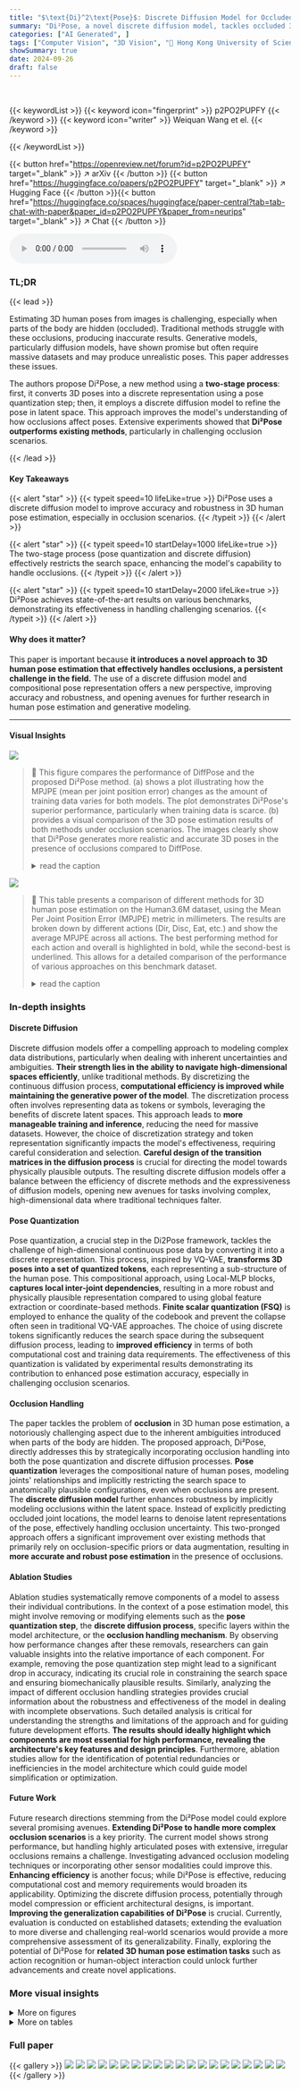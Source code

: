 ```yaml
---
title: "$\text{Di}^2\text{Pose}$: Discrete Diffusion Model for Occluded 3D Human Pose Estimation"
summary: "Di²Pose, a novel discrete diffusion model, tackles occluded 3D human pose estimation by employing a two-stage process: pose quantization and discrete diffusion, achieving state-of-the-art results."
categories: ["AI Generated", ]
tags: ["Computer Vision", "3D Vision", "🏢 Hong Kong University of Science and Technology",]
showSummary: true
date: 2024-09-26
draft: false
---
```


<br>

{{< keywordList >}}
{{< keyword icon="fingerprint" >}} p2PO2PUPFY {{< /keyword >}}
{{< keyword icon="writer" >}} Weiquan Wang et el. {{< /keyword >}}
 
{{< /keywordList >}}

{{< button href="https://openreview.net/forum?id=p2PO2PUPFY" target="_blank" >}}
↗ arXiv
{{< /button >}}
{{< button href="https://huggingface.co/papers/p2PO2PUPFY" target="_blank" >}}
↗ Hugging Face
{{< /button >}}{{< button href="https://huggingface.co/spaces/huggingface/paper-central?tab=tab-chat-with-paper&paper_id=p2PO2PUPFY&paper_from=neurips" target="_blank" >}}
↗ Chat
{{< /button >}}




<audio controls>
    <source src="https://ai-paper-reviewer.com/p2PO2PUPFY/podcast.wav" type="audio/wav">
    Your browser does not support the audio element.
</audio>


### TL;DR


{{< lead >}}

Estimating 3D human poses from images is challenging, especially when parts of the body are hidden (occluded).  Traditional methods struggle with these occlusions, producing inaccurate results.  Generative models, particularly diffusion models, have shown promise but often require massive datasets and may produce unrealistic poses.  This paper addresses these issues.

The authors propose Di²Pose, a new method using a **two-stage process**: first, it converts 3D poses into a discrete representation using a pose quantization step; then, it employs a discrete diffusion model to refine the pose in latent space. This approach improves the model's understanding of how occlusions affect poses.  Extensive experiments showed that **Di²Pose outperforms existing methods**, particularly in challenging occlusion scenarios.

{{< /lead >}}


#### Key Takeaways

{{< alert "star" >}}
{{< typeit speed=10 lifeLike=true >}} Di²Pose uses a discrete diffusion model to improve accuracy and robustness in 3D human pose estimation, especially in occlusion scenarios. {{< /typeit >}}
{{< /alert >}}

{{< alert "star" >}}
{{< typeit speed=10 startDelay=1000 lifeLike=true >}} The two-stage process (pose quantization and discrete diffusion) effectively restricts the search space, enhancing the model's capability to handle occlusions. {{< /typeit >}}
{{< /alert >}}

{{< alert "star" >}}
{{< typeit speed=10 startDelay=2000 lifeLike=true >}} Di²Pose achieves state-of-the-art results on various benchmarks, demonstrating its effectiveness in handling challenging scenarios. {{< /typeit >}}
{{< /alert >}}

#### Why does it matter?
This paper is important because **it introduces a novel approach to 3D human pose estimation that effectively handles occlusions, a persistent challenge in the field.**  The use of a discrete diffusion model and compositional pose representation offers a new perspective, improving accuracy and robustness, and opening avenues for further research in human pose estimation and generative modeling.

------
#### Visual Insights



![](https://ai-paper-reviewer.com/p2PO2PUPFY/figures_1_1.jpg)

> 🔼 This figure compares the performance of DiffPose and the proposed Di²Pose method.  (a) shows a plot illustrating how the MPJPE (mean per joint position error) changes as the amount of training data varies for both models. The plot demonstrates Di²Pose's superior performance, particularly when training data is scarce. (b) provides a visual comparison of the 3D pose estimation results of both methods under occlusion scenarios. The images clearly show that Di²Pose generates more realistic and accurate 3D poses in the presence of occlusions compared to DiffPose.
> <details>
> <summary>read the caption</summary>
> Figure 1: (a) Results of DiffPose [22] and Di²Pose in Human3.6M [72] dataset (with MPJPE metric), across varying proportions of training samples. (b) Prediction results of two methods under occlusion.
> </details>





![](https://ai-paper-reviewer.com/p2PO2PUPFY/tables_7_1.jpg)

> 🔼 This table presents a comparison of different methods for 3D human pose estimation on the Human3.6M dataset, using the Mean Per Joint Position Error (MPJPE) metric in millimeters.  The results are broken down by different actions (Dir, Disc, Eat, etc.) and show the average MPJPE across all actions.  The best performing method for each action and overall is highlighted in bold, while the second-best is underlined.  This allows for a detailed comparison of the performance of various approaches on this benchmark dataset.
> <details>
> <summary>read the caption</summary>
> Table 1: Results on Human3.6M in millimeters under MPJPE. The best results are in bold, and the second-best ones are underlined.
> </details>





### In-depth insights


#### Discrete Diffusion
Discrete diffusion models offer a compelling approach to modeling complex data distributions, particularly when dealing with inherent uncertainties and ambiguities.  **Their strength lies in the ability to navigate high-dimensional spaces efficiently**, unlike traditional methods.  By discretizing the continuous diffusion process, **computational efficiency is improved while maintaining the generative power of the model**.  The discretization process often involves representing data as tokens or symbols, leveraging the benefits of discrete latent spaces. This approach leads to **more manageable training and inference**, reducing the need for massive datasets. However, the choice of discretization strategy and token representation significantly impacts the model's effectiveness, requiring careful consideration and selection.  **Careful design of the transition matrices in the diffusion process** is crucial for directing the model towards physically plausible outputs.  The resulting discrete diffusion models offer a balance between the efficiency of discrete methods and the expressiveness of diffusion models, opening new avenues for tasks involving complex, high-dimensional data where traditional techniques falter.

#### Pose Quantization
Pose quantization, a crucial step in the Di2Pose framework, tackles the challenge of high-dimensional continuous pose data by converting it into a discrete representation.  This process, inspired by VQ-VAE, **transforms 3D poses into a set of quantized tokens**, each representing a sub-structure of the human pose. This compositional approach, using Local-MLP blocks, **captures local inter-joint dependencies**, resulting in a more robust and physically plausible representation compared to using global feature extraction or coordinate-based methods.  **Finite scalar quantization (FSQ)** is employed to enhance the quality of the codebook and prevent the collapse often seen in traditional VQ-VAE approaches. The choice of using discrete tokens significantly reduces the search space during the subsequent diffusion process, leading to **improved efficiency** in terms of both computational cost and training data requirements. The effectiveness of this quantization is validated by experimental results demonstrating its contribution to enhanced pose estimation accuracy, especially in challenging occlusion scenarios.

#### Occlusion Handling
The paper tackles the problem of **occlusion** in 3D human pose estimation, a notoriously challenging aspect due to the inherent ambiguities introduced when parts of the body are hidden.  The proposed approach, Di²Pose, directly addresses this by strategically incorporating occlusion handling into both the pose quantization and discrete diffusion processes.  **Pose quantization** leverages the compositional nature of human poses, modeling joints' relationships and implicitly restricting the search space to anatomically plausible configurations, even when occlusions are present. The **discrete diffusion model** further enhances robustness by implicitly modeling occlusions within the latent space.  Instead of explicitly predicting occluded joint locations, the model learns to denoise latent representations of the pose, effectively handling occlusion uncertainty. This two-pronged approach offers a significant improvement over existing methods that primarily rely on occlusion-specific priors or data augmentation, resulting in **more accurate and robust pose estimation** in the presence of occlusions.

#### Ablation Studies
Ablation studies systematically remove components of a model to assess their individual contributions.  In the context of a pose estimation model, this might involve removing or modifying elements such as the **pose quantization step**, the **discrete diffusion process**, specific layers within the model architecture, or the **occlusion handling mechanism**.  By observing how performance changes after these removals, researchers can gain valuable insights into the relative importance of each component. For example, removing the pose quantization step might lead to a significant drop in accuracy, indicating its crucial role in constraining the search space and ensuring biomechanically plausible results. Similarly, analyzing the impact of different occlusion handling strategies provides crucial information about the robustness and effectiveness of the model in dealing with incomplete observations.  Such detailed analysis is critical for understanding the strengths and limitations of the approach and for guiding future development efforts. **The results should ideally highlight which components are most essential for high performance, revealing the architecture's key features and design principles**.  Furthermore, ablation studies allow for the identification of potential redundancies or inefficiencies in the model architecture which could guide model simplification or optimization.

#### Future Work
Future research directions stemming from the Di²Pose model could explore several promising avenues.  **Extending Di²Pose to handle more complex occlusion scenarios** is a key priority.  The current model shows strong performance, but handling highly articulated poses with extensive, irregular occlusions remains a challenge.  Investigating advanced occlusion modeling techniques or incorporating other sensor modalities could improve this.  **Enhancing efficiency** is another focus; while Di²Pose is effective, reducing computational cost and memory requirements would broaden its applicability. Optimizing the discrete diffusion process, potentially through model compression or efficient architectural designs, is important.  **Improving the generalization capabilities of Di²Pose** is crucial. Currently, evaluation is conducted on established datasets; extending the evaluation to more diverse and challenging real-world scenarios would provide a more comprehensive assessment of its generalizability.  Finally, exploring the potential of Di²Pose for **related 3D human pose estimation tasks** such as action recognition or human-object interaction could unlock further advancements and create novel applications.


### More visual insights

<details>
<summary>More on figures
</summary>


![](https://ai-paper-reviewer.com/p2PO2PUPFY/figures_3_1.jpg)

> 🔼 This figure illustrates the two-stage Di²Pose framework. Stage 1 involves a pose quantization step that converts a 3D pose into discrete tokens. Stage 2 uses a discrete diffusion process to model these tokens, handling occlusions probabilistically in the forward process and reconstructing them from a 2D image in the reverse process. The final output is a recovered 3D pose.
> <details>
> <summary>read the caption</summary>
> Figure 2: Overview of our two-stage Di²Pose framework. In the stage 1, we train a pose quantization step that transforms a 3D pose P into multiple discrete tokens k, each token representing the indices of implied codebook C. In the stage 2, we model k in the discrete space by discrete diffusion process. In the forward process, each token is probabilistically occluded with Occ token or replaced with another available token. In the reverse process, the model leverages an independent image encoder and a pose denoiser to reconstruct all the tokens based on the condition 2D image. These reconstructed tokens are finally decoded by the pose decoder, resulting in the recovered 3D pose. Notably, we only update the parameters of pose denoiser, pose decoder and image encoder are frozen.
> </details>



![](https://ai-paper-reviewer.com/p2PO2PUPFY/figures_4_1.jpg)

> 🔼 This figure illustrates the Di²Pose framework, which consists of two stages: pose quantization and discrete diffusion.  The pose quantization stage converts a 3D pose into discrete tokens, representing sub-structures of the pose. The discrete diffusion stage then models these tokens using a conditional diffusion model, simulating a transition from occluded to recovered poses. The model uses an image encoder and a pose denoiser to handle occlusions and reconstruct the pose.
> <details>
> <summary>read the caption</summary>
> Figure 3: Overview of our two-stage Di²Pose framework. In the stage 1, we train a pose quantization step that transforms a 3D pose P into multiple discrete tokens k, each token representing the indices of implied codebook C. In the stage 2, we model k in the discrete space by discrete diffusion process. In the forward process, each token is probabilistically occluded with Occ token or replaced with another available token. In the reverse process, the model leverages an independent image encoder and a pose denoiser to reconstruct all the tokens based on the condition 2D image. These reconstructed tokens are finally decoded by the pose decoder, resulting in the recovered 3D pose. Notably, we only update the parameters of pose denoiser, pose decoder and image encoder are frozen.
> </details>



![](https://ai-paper-reviewer.com/p2PO2PUPFY/figures_8_1.jpg)

> 🔼 This figure shows a qualitative comparison of the 3D human pose estimation results between DiffPose and the proposed Di²Pose method on the Human3.6M and 3DPW datasets.  For each dataset, two example images are shown, along with the ground truth poses (black lines) and the estimated poses from both DiffPose and Di²Pose (blue lines). The red circles highlight areas where there are noticeable differences in the pose estimation results between the two methods, suggesting that Di²Pose may be more accurate in these particular scenarios, especially when occlusions are present.
> <details>
> <summary>read the caption</summary>
> Figure 4: Qualitative results on two datasets. The black lines represent the ground truth poses and the blue lines are prediction results.
> </details>



![](https://ai-paper-reviewer.com/p2PO2PUPFY/figures_9_1.jpg)

> 🔼 This figure shows a qualitative comparison of the proposed Di2Pose model's performance against the DiffPose model on Human3.6M and 3DPW datasets.  The images show example input images, ground truth 3D poses (black lines), and the poses estimated by DiffPose (blue lines) and Di2Pose (red lines). The comparison highlights the ability of Di2Pose to improve accuracy of 3D pose estimation, especially in challenging situations such as occlusion.  It visually demonstrates the effectiveness of the proposed discrete diffusion model for handling occluded 3D human pose estimation.
> <details>
> <summary>read the caption</summary>
> Figure 4: Qualitative results on two datasets. The black lines represent the ground truth poses and the blue lines are prediction results.
> </details>



![](https://ai-paper-reviewer.com/p2PO2PUPFY/figures_18_1.jpg)

> 🔼 This figure showcases qualitative results comparing the ground truth 3D human poses (GT) with the predictions of the proposed Di2Pose method. The results are presented for both the Human3.6M and 3DPW datasets.  Each row in the figure displays a sequence of poses. The images on the left represent frames from the dataset, while the pose visualizations are provided next to the images.  The color-coding helps distinguish between joints: joints that are correctly predicted are shown in blue, and those incorrectly predicted are highlighted in green. This visual representation allows for a direct comparison between the GT and Di2Pose predictions, highlighting the model's performance on different poses and datasets, including challenging scenarios with occlusions. The figure demonstrates that the model's predictions show a high degree of agreement with the ground truth data, but there are also cases where there are prediction errors, especially on those challenging scenarios involving occlusions.
> <details>
> <summary>read the caption</summary>
> Figure 6: Qualitative results on two datasets. Joints on the right side are marked in green, while other joints are highlighted in blue.
> </details>



</details>




<details>
<summary>More on tables
</summary>


![](https://ai-paper-reviewer.com/p2PO2PUPFY/tables_7_2.jpg)
> 🔼 This table presents a comparison of the proposed Di2Pose model against other state-of-the-art methods on three benchmark datasets: 3DPW, 3DPW-Occ (occluded version of 3DPW), and 3DPW-AdvOcc (adversarial occlusion on 3DPW).  The evaluation metrics used are MPJPE (Mean per Joint Position Error) and PA-MPJPE (Procrustes-aligned MPJPE).  The results show Di2Pose's performance under various occlusion scenarios, demonstrating its robustness and accuracy.
> <details>
> <summary>read the caption</summary>
> Table 2: Evaluation on 3DPW, 3DPW-Occ, and 3DPW-AdvOcc. The number 40 and 80 after 3DPW-AdvOcc denote the occluder size. * denotes the results from our implementation. The best results are in bold, and the second-best ones are underlined.
> </details>

![](https://ai-paper-reviewer.com/p2PO2PUPFY/tables_8_1.jpg)
> 🔼 This table presents the ablation study results on the Human3.6M dataset. It shows the impact of different hyperparameters on the model's performance, measured by MPJPE and PA-MPJPE. The hyperparameters varied include the number of local joints considered in the Joint Shift operation of the Local-MLP block, the number of levels per channel in the finite scalar quantization process, the occlusion rate used during training, and the number of training and inference steps. The results indicate the optimal hyperparameter settings for achieving the best performance.
> <details>
> <summary>read the caption</summary>
> Table 3: Ablations on Human3.6M. P-1 and P-2 represent MPJPE and PA-MPJPE, respectively.
> </details>

![](https://ai-paper-reviewer.com/p2PO2PUPFY/tables_8_2.jpg)
> 🔼 This table compares different methods for representing 3D human poses in the context of 3D Human Pose Estimation (HPE).  It shows the MPJPE and PA-MPJPE metrics for the original 3D poses and those reconstructed using PCT [21] and the proposed Di²Pose method. The results demonstrate that the proposed pose quantization step in Di²Pose achieves more accurate reconstruction of 3D poses compared to the baseline.
> <details>
> <summary>read the caption</summary>
> Table 4: Different representation methods for 3D HPE.
> </details>

![](https://ai-paper-reviewer.com/p2PO2PUPFY/tables_8_3.jpg)
> 🔼 This table presents the ablation study results on the impact of different transition matrices used in the discrete diffusion process of the Di2Pose model.  The three matrices compared are the 'Occlude' matrix (only simulating occlusion), the 'Replace' matrix (only replacing tokens), and the 'Both' matrix (simulating both occlusion and replacement).  The results are measured using MPJPE and PA-MPJPE metrics, showing that the 'Both' matrix yields the best results, indicating the importance of modeling both occlusion and the uncertainty involved in occluded regions.
> <details>
> <summary>read the caption</summary>
> Table 5: Different transition matrices for discrete diffusion model.
> </details>

![](https://ai-paper-reviewer.com/p2PO2PUPFY/tables_17_1.jpg)
> 🔼 This table presents a comparison of different methods for 3D human pose estimation on three datasets: 3DPW, 3DPW-Occ (occluded), and 3DPW-AdvOcc (adversarial occlusion).  The metrics used are MPJPE and PA-MPJPE, which measure the error in joint position prediction. The table shows that Di²Pose outperforms other state-of-the-art methods, especially in the more challenging occluded scenarios.
> <details>
> <summary>read the caption</summary>
> Table 2: Evaluation on 3DPW, 3DPW-Occ, and 3DPW-AdvOcc. The number 40 and 80 after 3DPW-AdvOcc denote the occluder size. * denotes the results from our implementation. The best results are in bold, and the second-best ones are underlined.
> </details>

</details>




### Full paper

{{< gallery >}}
<img src="https://ai-paper-reviewer.com/p2PO2PUPFY/1.png" class="grid-w50 md:grid-w33 xl:grid-w25" />
<img src="https://ai-paper-reviewer.com/p2PO2PUPFY/2.png" class="grid-w50 md:grid-w33 xl:grid-w25" />
<img src="https://ai-paper-reviewer.com/p2PO2PUPFY/3.png" class="grid-w50 md:grid-w33 xl:grid-w25" />
<img src="https://ai-paper-reviewer.com/p2PO2PUPFY/4.png" class="grid-w50 md:grid-w33 xl:grid-w25" />
<img src="https://ai-paper-reviewer.com/p2PO2PUPFY/5.png" class="grid-w50 md:grid-w33 xl:grid-w25" />
<img src="https://ai-paper-reviewer.com/p2PO2PUPFY/6.png" class="grid-w50 md:grid-w33 xl:grid-w25" />
<img src="https://ai-paper-reviewer.com/p2PO2PUPFY/7.png" class="grid-w50 md:grid-w33 xl:grid-w25" />
<img src="https://ai-paper-reviewer.com/p2PO2PUPFY/8.png" class="grid-w50 md:grid-w33 xl:grid-w25" />
<img src="https://ai-paper-reviewer.com/p2PO2PUPFY/9.png" class="grid-w50 md:grid-w33 xl:grid-w25" />
<img src="https://ai-paper-reviewer.com/p2PO2PUPFY/10.png" class="grid-w50 md:grid-w33 xl:grid-w25" />
<img src="https://ai-paper-reviewer.com/p2PO2PUPFY/11.png" class="grid-w50 md:grid-w33 xl:grid-w25" />
<img src="https://ai-paper-reviewer.com/p2PO2PUPFY/12.png" class="grid-w50 md:grid-w33 xl:grid-w25" />
<img src="https://ai-paper-reviewer.com/p2PO2PUPFY/13.png" class="grid-w50 md:grid-w33 xl:grid-w25" />
<img src="https://ai-paper-reviewer.com/p2PO2PUPFY/14.png" class="grid-w50 md:grid-w33 xl:grid-w25" />
<img src="https://ai-paper-reviewer.com/p2PO2PUPFY/15.png" class="grid-w50 md:grid-w33 xl:grid-w25" />
<img src="https://ai-paper-reviewer.com/p2PO2PUPFY/16.png" class="grid-w50 md:grid-w33 xl:grid-w25" />
<img src="https://ai-paper-reviewer.com/p2PO2PUPFY/17.png" class="grid-w50 md:grid-w33 xl:grid-w25" />
<img src="https://ai-paper-reviewer.com/p2PO2PUPFY/18.png" class="grid-w50 md:grid-w33 xl:grid-w25" />
<img src="https://ai-paper-reviewer.com/p2PO2PUPFY/19.png" class="grid-w50 md:grid-w33 xl:grid-w25" />
<img src="https://ai-paper-reviewer.com/p2PO2PUPFY/20.png" class="grid-w50 md:grid-w33 xl:grid-w25" />
{{< /gallery >}}